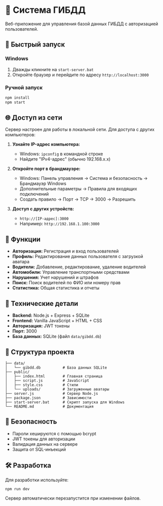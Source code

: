 # 🚓 Система ГИБДД

Веб-приложение для управления базой данных ГИБДД с авторизацией пользователей.

## 🚀 Быстрый запуск

### Windows
1. Дважды кликните на `start-server.bat`
2. Откройте браузер и перейдите по адресу `http://localhost:3000`

### Ручной запуск
```bash
npm install
npm start
```

## 🌐 Доступ из сети

Сервер настроен для работы в локальной сети. Для доступа с других компьютеров:

1. **Узнайте IP-адрес компьютера:**
   - Windows: `ipconfig` в командной строке
   - Найдите "IPv4-адрес" (обычно 192.168.x.x)

2. **Откройте порт в брандмауэре:**
   - Windows: Панель управления → Система и безопасность → Брандмауэр Windows
   - Дополнительные параметры → Правила для входящих подключений
   - Создать правило → Порт → TCP → 3000 → Разрешить

3. **Доступ с других устройств:**
   - `http://[IP-адрес]:3000`
   - Например: `http://192.168.1.100:3000`

## 📱 Функции

- **Авторизация:** Регистрация и вход пользователей
- **Профиль:** Редактирование данных пользователя с загрузкой аватара
- **Водители:** Добавление, редактирование, удаление водителей
- **Автомобили:** Управление транспортными средствами
- **Нарушения:** Учет нарушений и штрафов
- **Поиск:** Поиск водителей по ФИО или номеру прав
- **Статистика:** Общая статистика и отчеты

## 🔧 Технические детали

- **Backend:** Node.js + Express + SQLite
- **Frontend:** Vanilla JavaScript + HTML + CSS
- **Авторизация:** JWT токены
- **Порт:** 3000
- **База данных:** SQLite (файл `data/gibdd.db`)

## 📁 Структура проекта

```
├── data/
│   └── gibdd.db          # База данных SQLite
├── public/
│   ├── index.html        # Главная страница
│   ├── script.js         # JavaScript
│   ├── style.css         # Стили
│   └── uploads/          # Загруженные аватары
├── server.js             # Сервер Node.js
├── package.json          # Зависимости
├── start-server.bat      # Скрипт запуска для Windows
└── README.md             # Документация
```

## 🔐 Безопасность

- Пароли хешируются с помощью bcrypt
- JWT токены для авторизации
- Валидация данных на сервере
- Защита от SQL-инъекций

## 🛠️ Разработка

Для разработки используйте:
```bash
npm run dev
```

Сервер автоматически перезапустится при изменении файлов.
